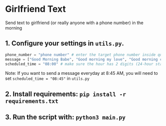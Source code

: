 # Girlfriend Text
Send text to girlfriend (or really anyone with a phone number) in the morning

## 1. Configure your settings in `utils.py`.
```py
phone_number = "phone number" # enter the target phone number inside quotation marks. use the format "+15555555555"
message = ["Good Morning Babe", "Good morning my love", "Good morning cutie"] # just make sure the message is inside quotation marks. An example is "Did you sleep well?"
scheduled_time = "08:00" # make sure the hour has 2 digits (24-hour standard).
```

Note: If you want to send a message everyday at 8:45 AM, you will need to set `scheduled_time = "08:45"` in `utils.py`

## 2. Install requirements: `pip install -r requirements.txt`

## 3. Run the script with: `python3 main.py`
